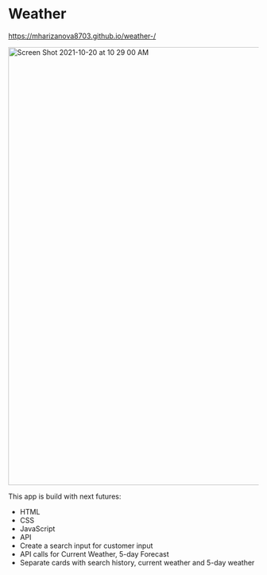 # Weather 

https://mharizanova8703.github.io/weather-/

<img width="880" alt="Screen Shot 2021-10-20 at 10 29 00 AM" src="https://user-images.githubusercontent.com/85656320/138113209-39b7f45b-998f-4b99-aacd-a928d0465f26.png">

This app is build with next futures:
* HTML
* CSS
* JavaScript 
* API
* Create a search input for customer input
 * API calls for Current Weather, 5-day Forecast
* Separate cards with search history, current weather and 5-day weather
